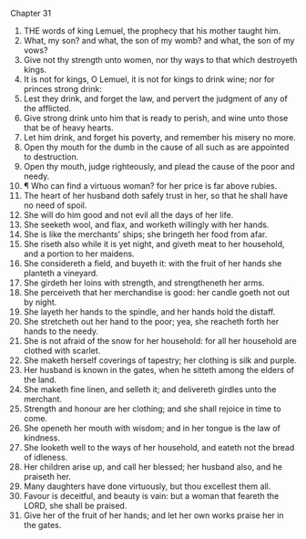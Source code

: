 

Chapter 31

1. THE words of king Lemuel, the prophecy that his mother taught him.
2. What, my son?  and what, the son of my womb?  and what, the son of my vows?
3. Give not thy strength unto women, nor thy ways to that which destroyeth kings.
4. It is not for kings, O Lemuel, it is not for kings to drink wine; nor for princes strong drink:
5. Lest they drink, and forget the law, and pervert the judgment of any of the afflicted.
6. Give strong drink unto him that is ready to perish, and wine unto those that be of heavy hearts.
7. Let him drink, and forget his poverty, and remember his misery no more.
8. Open thy mouth for the dumb in the cause of all such as are appointed to destruction.
9. Open thy mouth, judge righteously, and plead the cause of the poor and needy.
10. ¶ Who can find a virtuous woman?  for her price is far above rubies.
11. The heart of her husband doth safely trust in her, so that he shall have no need of spoil.
12. She will do him good and not evil all the days of her life.
13. She seeketh wool, and flax, and worketh willingly with her hands.
14. She is like the merchants' ships; she bringeth her food from afar.
15. She riseth also while it is yet night, and giveth meat to her household, and a portion to her maidens.
16. She considereth a field, and buyeth it: with the fruit of her hands she planteth a vineyard.
17. She girdeth her loins with strength, and strengtheneth her arms.
18. She perceiveth that her merchandise is good: her candle goeth not out by night.
19. She layeth her hands to the spindle, and her hands hold the distaff.
20. She stretcheth out her hand to the poor; yea, she reacheth forth her hands to the needy.
21. She is not afraid of the snow for her household: for all her household are clothed with scarlet.
22. She maketh herself coverings of tapestry; her clothing is silk and purple.
23. Her husband is known in the gates, when he sitteth among the elders of the land.
24. She maketh fine linen, and selleth it; and delivereth girdles unto the merchant.
25. Strength and honour are her clothing; and she shall rejoice in time to come.
26. She openeth her mouth with wisdom; and in her tongue is the law of kindness.
27. She looketh well to the ways of her household, and eateth not the bread of idleness.
28. Her children arise up, and call her blessed; her husband also, and he praiseth her.
29. Many daughters have done virtuously, but thou excellest them all.
30. Favour is deceitful, and beauty is vain: but a woman that feareth the LORD, she shall be praised.
31. Give her of the fruit of her hands; and let her own works praise her in the gates.
